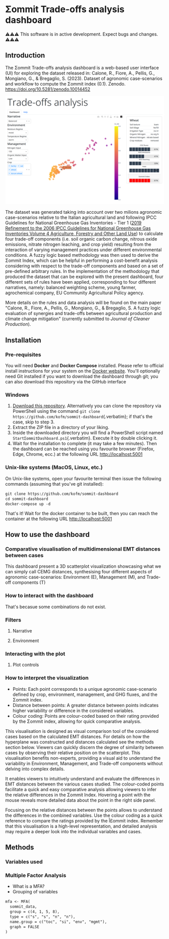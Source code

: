 # Σommit Trade-offs analysis dashboard

⚠️⚠️⚠️ This software is in active development. Expect bugs and changes.
⚠️⚠️⚠️

## Introduction

The Σommit Trade-offs analysis dashboard is a web-based user interface
(UI) for exploring the dataset released in: Calone, R., Fiore, A.,
Pellis, G., Mongiano, G., & Bregaglio, S. (2023). Dataset of agronomic
case-scenarios and workflow to compute the Σommit index (0.1). Zenodo.
<https://doi.org/10.5281/zenodo.10014452>

![](./sommit_dashboard.png)

The dataset was generated taking into account over two milions agronomic
case-scenarios relative to the Italian agricultural land and following
IPCC Guidelines for National Greenhouse Gas Inventories - Tier 1 ([2019
Refinement to the 2006 IPCC Guidelines for National Greenhouse Gas
Inventories Volume 4 Agriculture, Forestry and Other Land
Use](https://www.ipcc-nggip.iges.or.jp/public/2019rf/vol4.html)) to
calculate four trade-off components (i.e. soil organic carbon change,
nitrous oxide emissions, nitrate nitrogen leaching, and crop yield)
resulting from the interaction of varying management practices under
different environmental conditions. A fuzzy logic based methodology was
then used to derive the Σommit Index, which can be helpful in performing
a cost-benefit analysis considering with respect to the trade-off
components and based on a set of pre-defined arbitrary rules. In the
implementation of the methodology that produced the dataset that can be
explored with the present dashboard, four different sets of rules have
been applied, corresponding to four different narratives, namely:
balanced weighting scheme, young farmer, agrochemical company, EU
Community Agricultural Policy agency.

More details on the rules and data analysis will be found on the main
paper \"Calone, R., Fiore, A., Pellis, G., Mongiano, G., & Bregaglio, S.
A fuzzy logic evaluation of synergies and trade-offs between
agricultural production and climate change mitigation\" (currently
submitted to *Journal of Cleaner Production*).

## Installation

### Pre-requisites

You will need **Docker** and **Docker Compose** installed. Please refer
to official install instructions for your system on the [Docker
website](https://docs.docker.com/engine/install/). You\'ll optionally
need Git installed if you want to download the dashboard through git;
you can also download this repository via the GitHub interface

### Windows

1.  [Download this
    repository](https://github.com/kofm/sommit-dashboard/archive/refs/heads/main.zip).
    Alternatively you can clone the repository via PowerShell using the
    command
    `git clone https://github.com/kofm/sommit-dashboard`{.verbatim}; if
    that\'s the case, skip to step 3.
2.  Extract the ZIP file in a directory of your liking.
3.  Inside the downloaded directory you will find a PowerShell script
    named `StartΣommitDashboard.ps1`{.verbatim}. Execute it by double
    clicking it.
4.  Wait for the installation to complete (it may take a few minutes).
    Then the dashboard can be reached using you favourite browser
    (Firefox, Edge, Chrome, ecc.) at the following URL
    <http://localhost:5001>

### Unix-like systems (MacOS, Linux, etc.)

On Unix-like systems, open your favourite terminal then issue the
following commands (assuming that you\'ve git installed):

``` shell
git clone https://github.com/kofm/sommit-dashboard
cd sommit-dashboard
docker-compose up -d
```

That\'s it! Wait for the docker container to be built, then you can
reach the container at the following URL <http://localhost:5001>

## How to use the dashboard

### Comparative visualisation of multidimensional EMT distances between cases

This dashboard present a 3D scatterplot visualization showcasing what we
can simply call CEMG distances, synthesising four different aspects of
agronomic case-scenarios: Environment (E), Management (M), and Trade-off
components (T)

### How to interact with the dashboard

That\'s becasue some combinations do not exist.

### Filters

1.  Narrative

2.  Environment

### Interacting with the plot

1.  Plot controls

### How to interpret the visualization

-   Points: Each point corresponds to a unique agronomic case-scenario
    defined by crop, environment, management, and GHG fluxes, and the
    Σommit index.
-   Distance between points: A greater distance between points indicates
    higher variability or difference in the considered variables.
-   Colour coding: Points are colour-coded based on their rating
    provided by the Σommit index, allowing for quick comparative
    analysis.

This visualisation is designed as visual comparison tool of the
considered cases based on the calculated EMT distances. For details on
how the hyperplane was constructed and distances calculated see the
methods section below. Viewers can quickly discern the degree of
similarity between cases by observing their relative position on the
scatterplot. This visualisation benefits non-experts, providing a visual
aid to understand the variability in Environment, Management, and
Trade-off components without delving into complex details.

It enables viewers to intuitively understand and evaluate the
differences in EMT distances between the various cases studied. The
colour-coded points facilitate a quick and easy comparative analysis
allowing viewers to infer the relative differences in the Σommit Index.
Hovering a point with the mouse reveals more detailed data about the
point in the right side panel.

Focusing on the relative distances between the points allows to
understand the differences in the combined variables. Use the colour
coding as a quick reference to compare the ratings provided by the
Î£ommit index. Remember that this visualisation is a high-level
representation, and detailed analysis may require a deeper look into the
individual variables and cases.

## Methods

### Variables used

### Multiple Factor Analysis

-   What is a MFA?
-   Grouping of variables

``` ess-r
mfa <- MFA(
  sommit_data,
  group = c(4, 1, 5, 8),
  type = c("s", "s", "n", "n"),
  name.group = c("toc", "si", "env", "mgmt"),
  graph = FALSE
)
```
